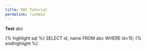 ```yaml
---
title: KBC Tutorial
permalink: /index2
---
```


**Test** abc

{% highlight sql %}
SELECT id, name 
FROM abc
WHERE id=15;
{% endhighlight %}	